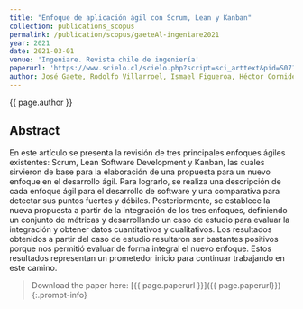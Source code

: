 ```yaml
---
title: "Enfoque de aplicación ágil con Scrum, Lean y Kanban"
collection: publications_scopus
permalink: /publication/scopus/gaeteAl-ingeniare2021
year: 2021
date: 2021-03-01
venue: 'Ingeniare. Revista chile de ingeniería'
paperurl: 'https://www.scielo.cl/scielo.php?script=sci_arttext&pid=S0718-33052021000100141'
author: José Gaete, Rodolfo Villarroel, Ismael Figueroa, Héctor Cornide-Reyes, Roberto Muñoz
---
```


{{ page.author }}

## Abstract

En este artículo se presenta la revisión de tres principales enfoques ágiles
existentes: Scrum, Lean Software Development y Kanban, las cuales sirvieron de
base para la elaboración de una propuesta para un nuevo enfoque en el
desarrollo ágil. Para lograrlo, se realiza una descripción de cada enfoque ágil
para el desarrollo de software y una comparativa para detectar sus puntos
fuertes y débiles. Posteriormente, se establece la nueva propuesta a partir de
la integración de los tres enfoques, definiendo un conjunto de métricas y
desarrollando un caso de estudio para evaluar la integración y obtener datos
cuantitativos y cualitativos. Los resultados obtenidos a partir del caso de
estudio resultaron ser bastantes positivos porque nos permitió evaluar de forma
integral el nuevo enfoque. Estos resultados representan un prometedor inicio
para continuar trabajando en este camino.

>Download the paper here: [{{ page.paperurl }}]({{ page.paperurl}})
{:.prompt-info}
